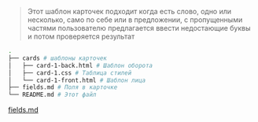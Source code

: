 > Этот шаблон карточек подходит когда есть слово, одно или несколько, само по себе или в предложении, с пропущенными частями
> пользователю предлагается ввести недостающие буквы и потом проверяется результат

```bash
.
├── cards # шаблоны карточек
│   ├── card-1-back.html # Шаблон оборота
│   ├── card-1.css # Таблица стилей
│   └── card-1-front.html # Шаблон лица
├── fields.md # Поля в карточке
└── README.md # Этот файл
```

[fields.md](./fields.md) 

